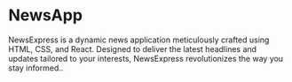 # NewsApp
 NewsExpress is a dynamic news application meticulously crafted using HTML, CSS, and React. Designed to deliver the latest headlines and updates tailored to your interests, NewsExpress revolutionizes the way you stay informed..
